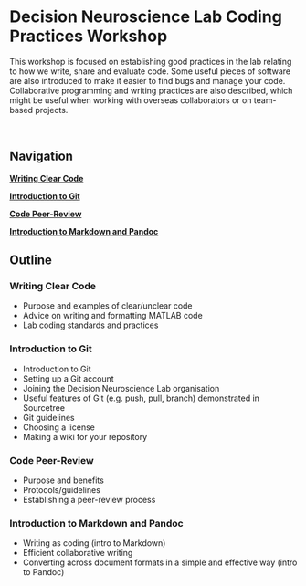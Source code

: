 # Decision Neuroscience Lab Coding Practices Workshop

This workshop is focused on establishing good practices in the lab relating to how we write, share and evaluate code. Some useful pieces of software are also introduced to make it easier to find bugs and manage your code. Collaborative programming and writing practices are also described, which might be useful when working with overseas collaborators or on team-based projects.

<br/>

## Navigation

[**Writing Clear Code**](https://github.com/Decision-Neuroscience-Lab/coding-workshop-material/blob/master/Writing-Clear-Code.md)

[**Introduction to Git**](https://github.com/Decision-Neuroscience-Lab/coding-workshop-material/blob/master/Introduction-to-Git.md)

[**Code Peer-Review**](https://github.com/Decision-Neuroscience-Lab/coding-workshop-material/blob/master/Code-Peer-Review.md)

[**Introduction to Markdown and Pandoc**](https://github.com/Decision-Neuroscience-Lab/coding-workshop-material/blob/master/Intro%20to%20Markdown%20and%20Pandoc.md)


## Outline

### Writing Clear Code

* Purpose and examples of clear/unclear code
* Advice on writing and formatting MATLAB code
* Lab coding standards and practices


### Introduction to Git

* Introduction to Git
* Setting up a Git account
* Joining the Decision Neuroscience Lab organisation
* Useful features of Git (e.g. push, pull, branch) demonstrated in Sourcetree
* Git guidelines
* Choosing a license
* Making a wiki for your repository


### Code Peer-Review

* Purpose and benefits
* Protocols/guidelines
* Establishing a peer-review process


### Introduction to Markdown and Pandoc

* Writing as coding (intro to Markdown)
* Efficient collaborative writing
* Converting across document formats in a simple and effective way (intro to Pandoc)

 



